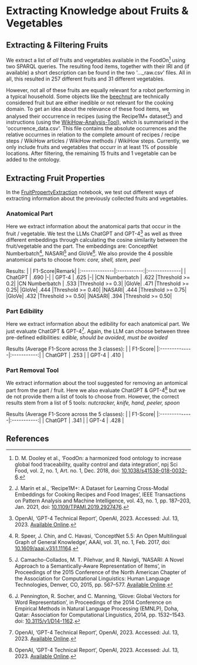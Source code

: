 # Extracting Knowledge about Fruits & Vegetables

## Extracting & Filtering Fruits

We extract a list of *all* fruits and vegetables available in the FoodOn[^1] using two SPARQL queries.
The resulting food items, together with their IRI and (if available) a short description can be found in the two '..._raw.csv' files. 
All in all, this resulted in 257 different fruits and 31 different vegetables.

However, not all of these fruits are equally relevant for a robot performing in a typical household.
Some objects like the [beechnut](https://food.r-biopharm.com/r-biomedia/beechnut/) are technically considered fruit but are either inedible or not relevant for the cooking domain.
To get an idea about the relevance of these food items, we analysed their occurrence in recipes (using the Recipe1M+ dataset[^2]) and instructions (using the [WikiHow-Analysis-Tool](https://github.com/Janfiderheld/WikiHow-Robot-Instruction-Extraction)), which is summarised in the 'occurrence_data.csv'.
This file contains the absolute occurrences and the relative occurrnes in relation to the complete amount of recipes / recipe steps / WikiHow articles / WikiHow methods / WikiHow steps. 
Currently, we only include fruits and vegetables that occurr in at least 1% of possible locations. 
After filtering, the remaining 15 fruits and 1 vegetable can be added to the ontology.

## Extracting Fruit Properties

In the [FruitPropertyExtraction](./FruitPropertyExtraction.ipynb) notebook, we test out different ways of extracting information about the previously collected fruits and vegetables.

### Anatomical Part

Here we extract information about the anatomical parts that occur in the fruit / vegetable. 
We test the LLMs ChatGPT and GPT-4[^3] as well as three different embeddings through calculating the cosine similarity between the fruit/vegetable and the part.
The embeddings are: ConceptNet Numberbatch[^4], NASARI[^5] and GloVe[^6].
We also provide the 4 possible anatomical parts to choose from: *core, shell, stem, peel*

Results:
|          | F1-Score|Remark|
|:--------------|:-----------:|:--------------|
| ChatGPT | .690 |-|
| GPT-4  | .625  |-|
|CN Numberbatch | .622  |Threshold >= 0.2|
|CN Numberbatch | .533  |Threshold >= 0.3|
|GloVe| .471  |Threshold >= 0.25|
|GloVe| .444  |Threshold >= 0.40|
|NASARI| .444  |Threshold >= 0.75|
|GloVe| .432  |Threshold >= 0.50|
|NASARI| .394  |Threshold >= 0.50|

### Part Edibility

Here we extract information about the edibility for each anatomical part. 
We just evaluate ChatGPT & GPT-4[^3]. Again, the LLM can choose between three pre-defined edibilities: *edible, should be avoided, must be avoided*

Results (Average F1-Score across the 3 classes):
|          | F1-Score|
|:--------------|:-----------:|
| ChatGPT | .253 |
| GPT-4  | .410  |

### Part Removal Tool

We extract information about the tool suggested for removing an antomical part from the part / fruit.
Here we also evaluate ChatGPT & GPT-4[^3] but we de not provide them a list of tools to choose from.
However, the correct results stem from a list of 5 tools: *nutcracker, knife, hand, peeler, spoon*

Results (Average F1-Score across the 5 classes):
|          | F1-Score|
|:--------------|:-----------:|
| ChatGPT | .341 |
| GPT-4  | .428  |

## References

[^1]: D. M. Dooley et al., ‘FoodOn: a harmonized food ontology to increase global food traceability, quality control and data integration’, npj Sci Food, vol. 2, no. 1, Art. no. 1, Dec. 2018, doi: [10.1038/s41538-018-0032-6](https://doi.org/10.1038/s41538-018-0032-6).
[^2]: J. Marín et al., ‘Recipe1M+: A Dataset for Learning Cross-Modal Embeddings for Cooking Recipes and Food Images’, IEEE Transactions on Pattern Analysis and Machine Intelligence, vol. 43, no. 1, pp. 187–203, Jan. 2021, doi: [10.1109/TPAMI.2019.2927476](https://doi.org/10.1109/TPAMI.2019.2927476).
[^3]: OpenAI, ‘GPT-4 Technical Report’, OpenAI, 2023. Accessed: Jul. 13, 2023. [Available Online](https://cdn.openai.com/papers/gpt-4.pdf).
[^4]: R. Speer, J. Chin, and C. Havasi, ‘ConceptNet 5.5: An Open Multilingual Graph of General Knowledge’, AAAI, vol. 31, no. 1, Feb. 2017, doi: [10.1609/aaai.v31i1.11164](https://ojs.aaai.org/index.php/AAAI/article/view/11164).
[^5]: J. Camacho-Collados, M. T. Pilehvar, and R. Navigli, ‘NASARI: A Novel Approach to a Semantically-Aware Representation of Items’, in Proceedings of the 2015 Conference of the North American Chapter of the Association for Computational Linguistics: Human Language Technologies, Denver, CO, 2015, pp. 567–577. [Available Online](http://aclweb.org/anthology/N/N15/N15-1059.pdf).
[^6]: J. Pennington, R. Socher, and C. Manning, ‘Glove: Global Vectors for Word Representation’, in Proceedings of the 2014 Conference on Empirical Methods in Natural Language Processing (EMNLP), Doha, Qatar: Association for Computational Linguistics, 2014, pp. 1532–1543. doi: [10.3115/v1/D14-1162](http://aclweb.org/anthology/D14-1162).